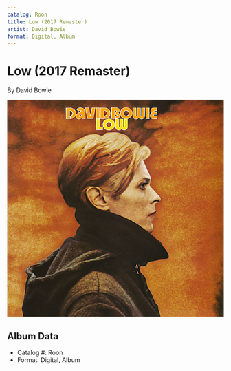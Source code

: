 ```yaml
---
catalog: Roon
title: Low (2017 Remaster)
artist: David Bowie
format: Digital, Album
---
```


# Low (2017 Remaster)

By David Bowie

![](../../assets/albumcovers/David_Bowie-Low_2017_Remaster.png)

## Album Data

- Catalog #: Roon
- Format: Digital, Album

